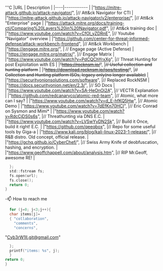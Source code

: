
'''C
|URL | Description |
|----|------------ |
|[](url)"https://mitre-attack.github.io/attack-navigator/", |\// Att&ck Navigator for CTI |
|[](url)"https://mitre-attack.github.io/attack-navigator/v2/enterprise/", |\// Att&ck "Enterprise" page |
|[](url)"https://attack.mitre.org/docs/training-cti/Comparing%20Layers%20in%20Navigator.pdf", |\// Att&ck training doc |
|[](url)"https://www.youtube.com/watch?v=CfOl_yZDRnE", |\// Youtube "Navigator" overview |
|[](url)"https://github.com/center-for-threat-informed-defense/attack-workbench-frontend", |\// Att&ck Workbench |
|[](url)"https://engage.mitre.org/", | \// Engage page (Active Defense) |
|[](url)"https://engage.mitre.org/matrix/", |\// Engage Matrix |
|[](url)"https://www.youtube.com/watch?v=PdCQChYrxXg", |\// Threat Hunting for post Exploitation with ES |
|[](url)~~"https://rocknsm.io/"~~, |~~\// Useful collection and hunting platform~~ |
|[](url)~~"https://download.rocknsm.io/isos/testing/"~~, |~~\// Collection and Hunting platform ISOs, legacy only(no longer available)~~ |
|[](url)"https://securityonionsolutions.com/software",  |\// Replaced RockNSM |
|[](url)"https://docs.securityonion.net/en/2.3/",  |\// SO Docs |
|[](url)"https://www.youtube.com/watch?v=SA-HeOnOi2A", |\// VECTR Explanation |
|[](url)"https://github.com/redcanaryco/atomic-red-team", |\// Atomic, what more can I say? |
|[](url)"https://www.youtube.com/watch?v=d_E-hfKQ5Hw", |\// Atomic Demo |
|[](url)"https://www.youtube.com/watch?v=7dEfKn70HCI", |\// Eric Conrad on Sysmon and Mimi* |
|[](url)"https://www.youtube.com/watch?v=RdcCjDS0s6s", |\// Threathunting via DNS E.C. |
|[](url)"https://www.youtube.com/watch?v=LVSwYyDN2Sk", |\// Build it Once, build it right! E.C. |
|[](url)"https://github.com/qeeqbox", |\// Repo for some useful tools by Giga-a |
|[](url)"https://www.kali.org/blog/kali-linux-2023-1-release/", |\// R&B distro. Old concept, official release. |
|[](url)"https://gchq.github.io/CyberChef/",  |\// Swiss Army Knife of deobfuscation, hashing, and encryption. |
|[](url)"https://www.geoffchappell.com/about/analysis.htm",  |\// RIP Mr.Geoff, awesome RE! |
```C
  };
  std::fstream fs;
  fs.open(url);
  fs.close();
  return 0;
}
```

-📫 How to reach me                        
```C
  for (j=0; j<3;j++){
  char items[j]=
  { "collaboration",
    "comments",
    "concerns",
 ```
   "Cyb3rW1ll.git@gmail.com"
```C
  };
  printf("items: %s", j);
  }
return 0;
}
```
